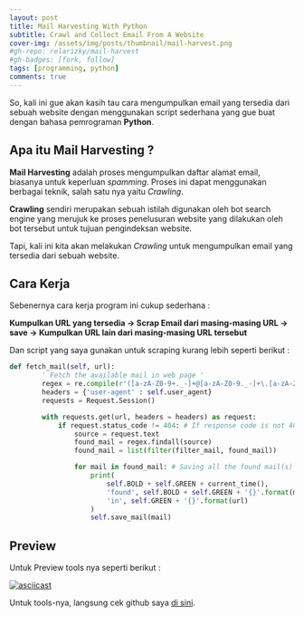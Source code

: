 ```yaml
---
layout: post
title: Mail Harvesting With Python
subtitle: Crawl and Collect Email From A Website 
cover-img: /assets/img/posts/thumbnail/mail-harvest.png
#gh-repo: relarizky/mail-harvest
#gh-badges: [fork, follow]
tags: [programming, python]
comments: true
---
```


So, kali ini gue akan kasih tau cara mengumpulkan email yang tersedia dari sebuah website dengan menggunakan script sederhana yang gue buat dengan bahasa pemrograman **Python**.

## Apa itu Mail Harvesting ?

**Mail Harvesting** adalah proses mengumpulkan daftar alamat email, biasanya untuk keperluan _spamming_. Proses ini dapat menggunakan berbagai teknik, salah satu nya yaitu _Crawling_.

**Crawling** sendiri merupakan sebuah istilah digunakan oleh bot search engine yang merujuk ke proses penelusuran website yang dilakukan oleh bot tersebut untuk tujuan pengindeksan website.

Tapi, kali ini kita akan melakukan _Crawling_ untuk mengumpulkan email yang tersedia dari sebuah website.

## Cara Kerja

Sebenernya cara kerja program ini cukup sederhana :

__Kumpulkan URL yang tersedia -> Scrap Email dari masing-masing URL -> save -> Kumpulkan URL lain dari masing-masing URL tersebut__

Dan script yang saya gunakan untuk scraping kurang lebih seperti berikut :

```python
def fetch_mail(self, url):
        ' Fetch the available mail in web page '
        regex = re.compile(r'([a-zA-Z0-9+._-]+@[a-zA-Z0-9._-]+\.[a-zA-Z0-9_-]+)')
        headers = {'user-agent' : self.user_agent}
        requests = Request.Session()

        with requests.get(url, headers = headers) as request:
            if request.status_code != 404: # If response code is not 404, we can fetch the mail
                source = request.text
                found_mail = regex.findall(source)
                found_mail = list(filter(filter_mail, found_mail))

                for mail in found_mail: # Saving all the found mail(s) into the file.
                    print(
                        self.BOLD + self.GREEN + current_time(),
                        'found', self.BOLD + self.GREEN + '{}'.format(mail),
                        'in', self.GREEN + '{}'.format(url)
                    )
                    self.save_mail(mail)
```

## Preview

Untuk Preview tools nya seperti berikut :

[![asciicast](https://asciinema.org/a/x9hPl7H4X7r2tbGDoJmpay252.svg)](https://asciinema.org/a/x9hPl7H4X7r2tbGDoJmpay252)

Untuk tools-nya, langsung cek github saya [di sini](https://github.com/relarizky/mail-harvest).
